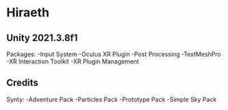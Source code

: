 # Hiraeth

## Unity 2021.3.8f1

Packages:
-Input System
-Oculus XR Plugin
-Post Processing
-TextMeshPro
-XR Interaction Toolkit
-XR Plugin Management


## Credits

Synty:
-Adventure Pack
-Particles Pack
-Prototype Pack
-Simple Sky Pack

